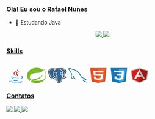 ### Olá! Eu sou o Rafael Nunes

<!--
**rafaelnunes34/rafaelnunes34** is a ✨ _special_ ✨ repository because its `README.md` (this file) appears on your GitHub profile.

Here are some ideas to get you started:

- 🔭 I’m currently working on ... -->
- 🌱 Estudando Java

<div align="center">
  <a href="https://github.com/rafaelnunes34">
  <img height="150em" src="https://github-readme-stats.vercel.app/api?username=rafaelnunes34&show_icons=true&theme=dark&include_all_commits=true&count_private=true"/>
  <img height="150em" src="https://github-readme-stats.vercel.app/api/top-langs/?username=rafaelnunes34&layout=compact&langs_count=7&theme=dark"/>
</div>
<div>
  <h3>Skills</h3> 
  <div style="display: inline-block"><br>
    <img align="center" height="40" width="50" src="https://raw.githubusercontent.com/devicons/devicon/master/icons/java/java-original.svg" alt="Rafael-java">
    <img align="center" height="40" width="50" src="https://raw.githubusercontent.com/devicons/devicon/master/icons/spring/spring-original.svg" alt="Rafael-spring">
    <img align="center" height="40" width="50" src="https://raw.githubusercontent.com/devicons/devicon/master/icons/postgresql/postgresql-original.svg" alt="Rafael-postgres">
    <img align="center" height="40" width="50" src="https://raw.githubusercontent.com/devicons/devicon/master/icons/mysql/mysql-original.svg" alt="Rafael-mysql">
    <img align="center" height="40" width="50" src="https://raw.githubusercontent.com/devicons/devicon/master/icons/html5/html5-original.svg" alt="Rafael-html">
    <img align="center" height="40" width="50" src="https://raw.githubusercontent.com/devicons/devicon/master/icons/css3/css3-original.svg" alt="Rafael-css">
    <img align="center" height="40" width="50" src="https://raw.githubusercontent.com/devicons/devicon/master/icons/angularjs/angularjs-original.svg" alt="Rafael-angular">
  </div>
</div>
<div>
  <h3>Contatos</h3>
  <div>
    <a href="https://www.linkedin.com/in/rafael-nunes-oliveira/" target="_blank"><img src="https://img.shields.io/badge/LinkedIn-0077B5?style=for-the-badge&logo=linkedin&logoColor=white" target="_blank"></a>
  <a href= "rafael.nunes34@gmail.com"><img src="https://img.shields.io/badge/Gmail-D14836?style=for-the-badge&logo=gmail&logoColor=white"</a>
  <a href= "https://api.whatsapp.com/send?phone=5521974315563"><img src="https://img.shields.io/badge/WhatsApp-25D366?style=for-the-badge&logo=whatsapp&logoColor=white"</a>
  </div>
</div>

      

